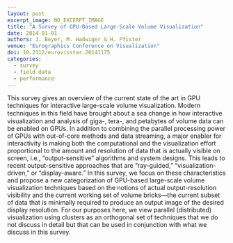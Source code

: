 ```yaml
---
layout: post
excerpt_image: NO_EXCERPT_IMAGE
title: "A Survey of GPU-Based Large-Scale Volume Visualization"
date: 2014-01-01
authors: J. Beyer, M. Hadwiger & H. Pfister
venue: "Eurographics Conference on Visualization"
doi: 10.2312/eurovisstar.20141175
categories:
  - survey
  - field data
  - performance
---
```

This survey gives an overview of the current state of the art in GPU techniques for interactive large-scale volume visualization. Modern techniques in this ﬁeld have brought about a sea change in how interactive visualization and analysis of giga-, tera-, and petabytes of volume data can be enabled on GPUs. In addition to combining the parallel processing power of GPUs with out-of-core methods and data streaming, a major enabler for interactivity is making both the computational and the visualization effort proportional to the amount and resolution of data that is actually visible on screen, i.e., “output-sensitive” algorithms and system designs. This leads to recent output-sensitive approaches that are “ray-guided,” “visualization-driven,” or “display-aware.” In this survey, we focus on these characteristics and propose a new categorization of GPU-based large-scale volume visualization techniques based on the notions of actual output-resolution visibility and the current working set of volume bricks—the current subset of data that is minimally required to produce an output image of the desired display resolution. For our purposes here, we view parallel (distributed) visualization using clusters as an orthogonal set of techniques that we do not discuss in detail but that can be used in conjunction with what we discuss in this survey.
